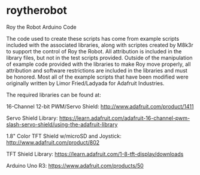 roytherobot
===========

Roy the Robot Arduino Code

The code used to create these scripts has come from example scripts included with the associated libraries, along with scriptes created by M8k3r to support the control of Roy the Robot.  All attribution is included in the library files, but not in the test scripts provided.  Outside of the manipulation of example code provided with the libraries to make Roy move properly, all attribution and software restrictions are included in the libraries and must be honored.  Most all of the example scripts that have been modified were originally written by Limor Fried/Ladyada for Adafruit Industries.

The required libraries can be found at:

16-Channel 12-bit PWM/Servo Shield: http://www.adafruit.com/product/1411

Servo Shield Library: https://learn.adafruit.com/adafruit-16-channel-pwm-slash-servo-shield/using-the-adafruit-library

1.8" Color TFT Shield w/microSD and Joystick: http://www.adafruit.com/product/802

TFT Shield Library: https://learn.adafruit.com/1-8-tft-display/downloads

Arduino Uno R3: https://www.adafruit.com/products/50
